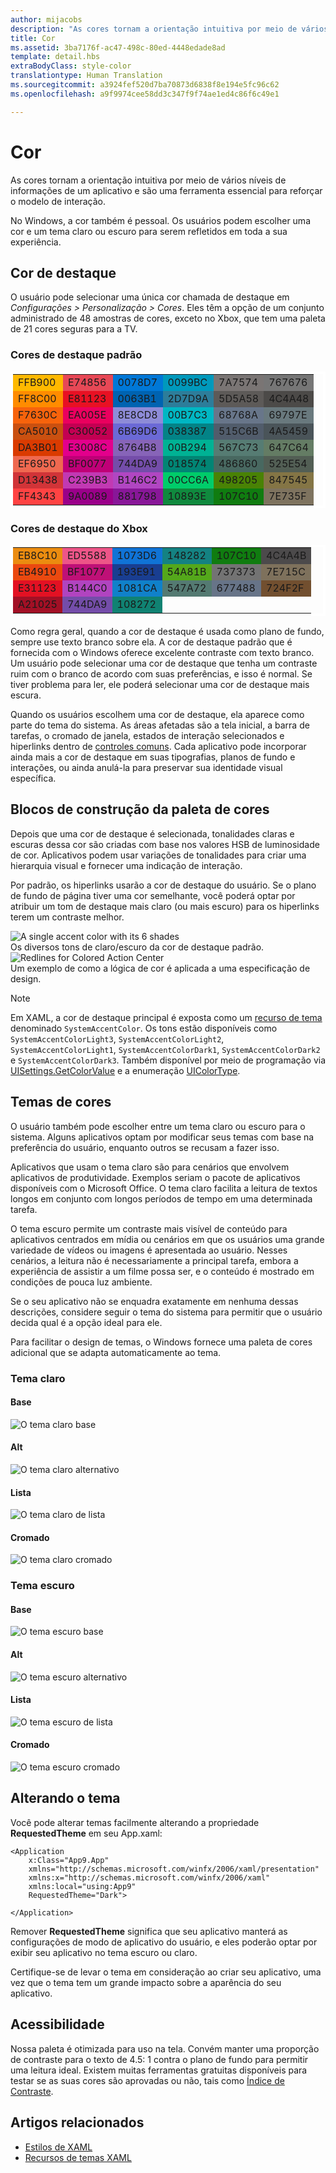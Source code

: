 ```yaml
---
author: mijacobs
description: "As cores tornam a orientação intuitiva por meio de vários níveis de informações de um aplicativo e são uma ferramenta essencial para reforçar o modelo de interação."
title: Cor
ms.assetid: 3ba7176f-ac47-498c-80ed-4448edade8ad
template: detail.hbs
extraBodyClass: style-color
translationtype: Human Translation
ms.sourcegitcommit: a3924fef520d7ba70873d6838f8e194e5fc96c62
ms.openlocfilehash: a9f9974cee58dd3c347f9f74ae1ed4c86f6c49e1

---
```


# <a name="color"></a>Cor

<link rel="stylesheet" href="https://az835927.vo.msecnd.net/sites/uwp/Resources/css/custom.css">

As cores tornam a orientação intuitiva por meio de vários níveis de informações de um aplicativo e são uma ferramenta essencial para reforçar o modelo de interação.

No Windows, a cor também é pessoal. Os usuários podem escolher uma cor e um tema claro ou escuro para serem refletidos em toda a sua experiência.

## <a name="accent-color"></a>Cor de destaque

O usuário pode selecionar uma única cor chamada de destaque em *Configurações > Personalização > Cores*. Eles têm a opção de um conjunto administrado de 48 amostras de cores, exceto no Xbox, que tem uma paleta de 21 cores seguras para a TV.

### <a name="default-accent-colors"></a>Cores de destaque padrão
<table class="uwpd-color-table" style="border: solid 4px white;">
        <tr >
            <td class="uwpd-color-table" style="background-color: #FFB900">FFB900</td>
            <td class="uwpd-color-table" style=" background-color: #E74856">E74856</td>
            <td class="uwpd-color-table" style=" background-color: #0078D7">0078D7</td>
            <td class="uwpd-color-table" style=" background-color: #0099BC">0099BC</td>
            <td class="uwpd-color-table" style=" background-color: #7A7574">7A7574</td>
            <td class="uwpd-color-table" style=" background-color: #767676">767676</td>
        </tr>
        <tr >
            <td class="uwpd-color-table" style=" background-color: #FF8C00">FF8C00</td>
            <td class="uwpd-color-table" style=" background-color: #E81123">E81123</td>
            <td class="uwpd-color-table" style=" background-color: #0063B1">0063B1</td>
            <td class="uwpd-color-table" style=" background-color: #2D7D9A">2D7D9A</td>
            <td class="uwpd-color-table" style=" background-color: #5D5A58">5D5A58</td>
            <td class="uwpd-color-table" style=" background-color: #4C4A48" >4C4A48</td>
        </tr>
        <tr >
            <td class="uwpd-color-table" style=" background-color: #F7630C" >F7630C</td>
            <td class="uwpd-color-table" style=" background-color: #EA005E" >EA005E</td>
            <td class="uwpd-color-table" style=" background-color: #8E8CD8" >8E8CD8</td>
            <td class="uwpd-color-table" style=" background-color: #00B7C3" >00B7C3</td>
            <td class="uwpd-color-table" style=" background-color: #68768A" >68768A</td>
            <td class="uwpd-color-table" style=" background-color: #69797E" >69797E</td>
        </tr>
        <tr >
            <td class="uwpd-color-table" style=" background-color: #CA5010" >CA5010</td>
            <td class="uwpd-color-table" style=" background-color: #C30052" >C30052</td>
            <td class="uwpd-color-table" style=" background-color: #6B69D6" >6B69D6</td>
            <td class="uwpd-color-table" style=" background-color: #038387" >038387</td>
            <td class="uwpd-color-table" style=" background-color: #515C6B" >515C6B</td>
            <td class="uwpd-color-table" style=" background-color: #4A5459" >4A5459</td>
        </tr>
        <tr >
            <td class="uwpd-color-table" style=" background-color: #DA3B01" >DA3B01</td>
            <td class="uwpd-color-table" style=" background-color: #E3008C" >E3008C</td>
            <td class="uwpd-color-table" style=" background-color: #8764B8" >8764B8</td>
            <td class="uwpd-color-table" style=" background-color: #00B294" >00B294</td>
            <td class="uwpd-color-table" style=" background-color: #567C73" >567C73</td>
            <td class="uwpd-color-table" style=" background-color: #647C64" >647C64</td>
        </tr>
        <tr >
            <td class="uwpd-color-table" style=" background-color: #EF6950" >EF6950</td>
            <td class="uwpd-color-table" style=" background-color: #BF0077" >BF0077</td>
            <td class="uwpd-color-table" style=" background-color: #744DA9" >744DA9</td>
            <td class="uwpd-color-table" style=" background-color: #018574" >018574</td>
            <td class="uwpd-color-table" style=" background-color: #486860" >486860</td>
            <td class="uwpd-color-table" style=" background-color: #525E54" >525E54</td>
        </tr>
        <tr >
            <td class="uwpd-color-table" style=" background-color: #D13438" >D13438</td>
            <td class="uwpd-color-table" style=" background-color: #C239B3" >C239B3</td>
            <td class="uwpd-color-table" style=" background-color: #B146C2" >B146C2</td>
            <td class="uwpd-color-table" style=" background-color: #00CC6A" >00CC6A</td>
            <td class="uwpd-color-table" style=" background-color: #498205" >498205</td>
            <td class="uwpd-color-table" style=" background-color: #847545" >847545</td>
        </tr>
        <tr >
            <td class="uwpd-color-table" style=" background-color: #FF4343" >FF4343</td>
            <td class="uwpd-color-table" style=" background-color: #9A0089" >9A0089</td>
            <td class="uwpd-color-table" style=" background-color: #881798" >881798</td>
            <td class="uwpd-color-table" style=" background-color: #10893E" >10893E</td>
            <td class="uwpd-color-table" style=" background-color: #107C10" >107C10</td>
            <td class="uwpd-color-table" style=" background-color: #7E735F" >7E735F</td>
        </tr>

</table>

### <a name="xbox-accent-colors"></a>Cores de destaque do Xbox
  <table class="uwpd-color-table" style="border: solid 4px white;">
      <tr >
          <td class="uwpd-color-table" style="background-color: #EB8C10" >EB8C10</td>
          <td class="uwpd-color-table" style="background-color: #ED5588" >ED5588</td>
          <td class="uwpd-color-table" style="background-color: #1073D6" >1073D6</td>
          <td class="uwpd-color-table" style="background-color: #148282" >148282</td>
          <td class="uwpd-color-table" style="background-color: #107C10" >107C10</td>
          <td class="uwpd-color-table" style="background-color: #4C4A4B" >4C4A4B</td>
      </tr>
      <tr >
          <td class="uwpd-color-table" style="background-color: #EB4910" >EB4910</td>
          <td class="uwpd-color-table" style="background-color: #BF1077" >BF1077</td>
          <td class="uwpd-color-table" style="background-color: #193E91" >193E91</td>
          <td class="uwpd-color-table" style="background-color: #54A81B" >54A81B</td>
          <td class="uwpd-color-table" style="background-color: #737373" >737373</td>
          <td class="uwpd-color-table" style="background-color: #7E715C" >7E715C</td>
      </tr>
      <tr >
          <td class="uwpd-color-table" style="background-color: #E31123" >E31123</td>
          <td class="uwpd-color-table" style="background-color: #B144C0" >B144C0</td>
          <td class="uwpd-color-table" style="background-color: #1081CA" >1081CA</td>
          <td class="uwpd-color-table" style="background-color: #547A72" >547A72</td>
          <td class="uwpd-color-table" style="background-color: #677488" >677488</td>
          <td class="uwpd-color-table" style="background-color: #724F2F" >724F2F</td>
      </tr>
      <tr >
          <td class="uwpd-color-table" style="background-color: #A21025" >A21025</td>
          <td class="uwpd-color-table" style="background-color: #744DA9" >744DA9</td>
          <td class="uwpd-color-table" style="background-color: #108272" >108272</td>
          <td class="uwpd-color-table"></td>
          <td class="uwpd-color-table"></td>
          <td class="uwpd-color-table"></td>
      </tr>
  </table>


<div class="microsoft-internal-note">
Como regra geral, quando a cor de destaque é usada como plano de fundo, sempre use texto branco sobre ela. A cor de destaque padrão que é fornecida com o Windows oferece excelente contraste com texto branco. Um usuário pode selecionar uma cor de destaque que tenha um contraste ruim com o branco de acordo com suas preferências, e isso é normal. Se tiver problema para ler, ele poderá selecionar uma cor de destaque mais escura.
</div>


Quando os usuários escolhem uma cor de destaque, ela aparece como parte do tema do sistema. As áreas afetadas são a tela inicial, a barra de tarefas, o cromado de janela, estados de interação selecionados e hiperlinks dentro de [controles comuns](../controls-and-patterns/index.md). Cada aplicativo pode incorporar ainda mais a cor de destaque em suas tipografias, planos de fundo e interações, ou ainda anulá-la para preservar sua identidade visual específica.

## <a name="color-palette-building-blocks"></a>Blocos de construção da paleta de cores

Depois que uma cor de destaque é selecionada, tonalidades claras e escuras dessa cor são criadas com base nos valores HSB de luminosidade de cor. Aplicativos podem usar variações de tonalidades para criar uma hierarquia visual e fornecer uma indicação de interação.

Por padrão, os hiperlinks usarão a cor de destaque do usuário. Se o plano de fundo de página tiver uma cor semelhante, você poderá optar por atribuir um tom de destaque mais claro (ou mais escuro) para os hiperlinks terem um contraste melhor.


<div class="uwpd-image-with-caption">
    <img src="images/shades.png" alt="A single accent color with its 6 shades" />
    <div>Os diversos tons de claro/escuro da cor de destaque padrão.</div>
</div>

<div class="uwpd-image-with-caption">
    <img src="images/action_center_redline_zoom.png" alt="Redlines for Colored Action Center" />
    <div>Um exemplo de como a lógica de cor é aplicada a uma especificação de design.</div>
</div>

>[!NOTE]
>Em XAML, a cor de destaque principal é exposta como um [recurso de tema](https://msdn.microsoft.com/library/windows/apps/Mt187274.aspx) denominado `SystemAccentColor`. Os tons estão disponíveis como `SystemAccentColorLight3`, `SystemAccentColorLight2`, `SystemAccentColorLight1`, `SystemAccentColorDark1`, `SystemAccentColorDark2` e `SystemAccentColorDark3`. Também disponível por meio de programação via [UISettings.GetColorValue](https://msdn.microsoft.com/library/windows/apps/windows.ui.viewmanagement.uisettings.getcolorvalue.aspx) e a enumeração [UIColorType](https://msdn.microsoft.com/library/windows/apps/windows.ui.viewmanagement.uicolortype.aspx).


## <a name="color-theming"></a>Temas de cores

O usuário também pode escolher entre um tema claro ou escuro para o sistema. Alguns aplicativos optam por modificar seus temas com base na preferência do usuário, enquanto outros se recusam a fazer isso.

Aplicativos que usam o tema claro são para cenários que envolvem aplicativos de produtividade. Exemplos seriam o pacote de aplicativos disponíveis com o Microsoft Office. O tema claro facilita a leitura de textos longos em conjunto com longos períodos de tempo em uma determinada tarefa.

O tema escuro permite um contraste mais visível de conteúdo para aplicativos centrados em mídia ou cenários em que os usuários uma grande variedade de vídeos ou imagens é apresentada ao usuário. Nesses cenários, a leitura não é necessariamente a principal tarefa, embora a experiência de assistir a um filme possa ser, e o conteúdo é mostrado em condições de pouca luz ambiente.

Se o seu aplicativo não se enquadra exatamente em nenhuma dessas descrições, considere seguir o tema do sistema para permitir que o usuário decida qual é a opção ideal para ele.

Para facilitar o design de temas, o Windows fornece uma paleta de cores adicional que se adapta automaticamente ao tema.

### <a name="light-theme"></a>Tema claro
#### <a name="base"></a>Base
![O tema claro base](images/themes-light-base.png)
#### <a name="alt"></a>Alt
![O tema claro alternativo](images/themes-light-alt.png)
#### <a name="list"></a>Lista
![O tema claro de lista](images/themes-light-list.png)
#### <a name="chrome"></a>Cromado
![O tema claro cromado](images/themes-light-chrome.png)
### <a name="dark-theme"></a>Tema escuro
#### <a name="base"></a>Base
![O tema escuro base](images/themes-dark-base.png)
#### <a name="alt"></a>Alt
![O tema escuro alternativo](images/themes-dark-alt.png)
#### <a name="list"></a>Lista
![O tema escuro de lista](images/themes-dark-list.png)
#### <a name="chrome"></a>Cromado
![O tema escuro cromado](images/themes-dark-chrome.png)


## <a name="changing-the-theme"></a>Alterando o tema

Você pode alterar temas facilmente alterando a propriedade **RequestedTheme** em seu App.xaml:

```XAML
<Application
    x:Class="App9.App"
    xmlns="http://schemas.microsoft.com/winfx/2006/xaml/presentation"
    xmlns:x="http://schemas.microsoft.com/winfx/2006/xaml"
    xmlns:local="using:App9"
    RequestedTheme="Dark">

</Application>
```

Remover **RequestedTheme** significa que seu aplicativo manterá as configurações de modo de aplicativo do usuário, e eles poderão optar por exibir seu aplicativo no tema escuro ou claro. 

Certifique-se de levar o tema em consideração ao criar seu aplicativo, uma vez que o tema tem um grande impacto sobre a aparência do seu aplicativo.

## <a name="accessibility"></a>Acessibilidade

Nossa paleta é otimizada para uso na tela. Convém manter uma proporção de contraste para o texto de 4.5: 1 contra o plano de fundo para permitir uma leitura ideal. Existem muitas ferramentas gratuitas disponíveis para testar se as suas cores são aprovadas ou não, tais como [Índice de Contraste](http://leaverou.github.io/contrast-ratio/).

## <a name="related-articles"></a>Artigos relacionados

* [Estilos de XAML](https://msdn.microsoft.com/windows/uwp/controls-and-patterns/xaml-theme-resources)
* [Recursos de temas XAML](https://msdn.microsoft.com/windows/uwp/controls-and-patterns/xaml-theme-resources)



<!--HONumber=Dec16_HO2-->


